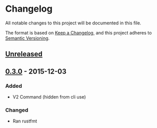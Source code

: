 # Changelog

All notable changes to this project will be documented in this file.

The format is based on [Keep a Changelog](https://keepachangelog.com/en/1.0.0/),
and this project adheres to [Semantic Versioning](https://semver.org/spec/v2.0.0.html).

## [Unreleased]

## [0.3.0] - 2015-12-03

### Added

- V2 Command (hidden from cli use)

### Changed

- Ran rustfmt

[unreleased]: https://github.com/mjc3bb/chitchat/compare/0.3.0...HEAD
[0.3.0]: https://github.com/mjc3bb/chitchat/compare/0.2.0...0.3.0
[0.2.0]: https://github.com/mjc3bb/chitchat/compare/0.1.0...0.2.0
[0.1.0]: https://github.com/mjc3bb/chitchat/compare/0.0.8...0.1.0

